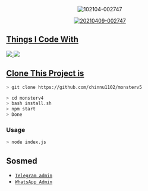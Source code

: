 <p align="center">
<img src="https://i.ibb.co/hMXM5Cv/Whats-App-Image-2021-08-11-at-12-51-24-PM.jpg" alt="102104-002747" border="0">
</p>
<p align="center">
<a href="https://github.com/chinnu1102">
</p>

  
 <p align="center">
<img src="https://i.ibb.co/vdT551B/Whats-App-Image-2021-08-11-at-12-49-02-PM.jpg" alt="20210409-002747" border="0">
</p>
<p align="center">
<a href="https://github.com/chinnu1102">
</p>
  
  
  
## Things I Code With
<p>
    <img
        src="https://img.shields.io/badge/node.js%20-%2343853D.svg?&style=for-the-badge&logo=node.js&logoColor=white" />
    <img
        src="https://img.shields.io/badge/javascript%20-%23323330.svg?&style=for-the-badge&logo=javascript&logoColor=%23F7DF1E" />



## Clone This Project is

```bash
> git clone https://github.com/chinnu1102/monsterv5
```

```bash
> cd monsterv4
> bash install.sh
> npm start
> Done 
```

### Usage
```bash
> node index.js
```
## Sosmed
* [`Telegram admin`](https://t.me/offensive_security_1102)
* [`WhatsApp Admin`](http://wa.me/919505579643)
